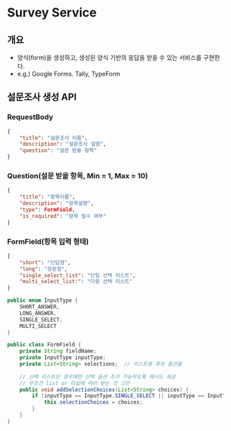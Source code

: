 # Survey Service
## 개요
* 양식(form)을 생성하고, 생성된 양식 기반의 응답을 받을 수 있는 서비스를 구현한다.
* e.g.) Google Forms. Tally, TypeForm
## 설문조사 생성 API
### RequestBody
```json
{
    "title": "설문조사 이름",
    "description": "설문조사 설명",
    "question": "설문 받을 항목"
}
```
### Question(설문 받을 항목, Min = 1, Max = 10)
```json
{
    "title": "항목이름",
    "description": "항목설명", 
    "type": FormField, 
    "is_required": "항목 필수 여부"
}
```
### FormField(항목 입력 형태)
```json
{
    "short": "단답형",
    "long": "장문형",
    "single_select_list": "단일 선택 리스트",
    "multi_select_list:": "다중 선택 리스트"
}
```
```java
public enum InputType {
    SHORT_ANSWER,
    LONG_ANSWER,
    SINGLE_SELECT,
    MULTI_SELECT
}

public class FormField {
    private String fieldName;
    private InputType inputType;
    private List<String> selections;  // 리스트용 후보 옵션들
    
    // 선택 리스트인 경우에만 선택 옵션 추가 가능하도록 메서드 제공
    // 무조건 list or 타입에 따라 받는 것 고민
    public void addSelectionChoices(List<String> choices) {
        if (inputType == InputType.SINGLE_SELECT || inputType == InputType.MULTI_SELECT) {
            this.selectionChoices = choices;
        }
    }
}
```